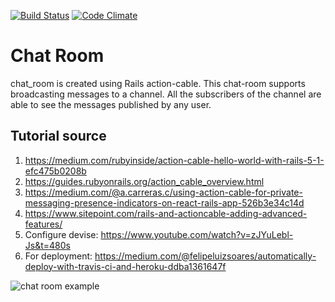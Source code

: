 [![Build Status](https://api.travis-ci.org/saikat-org/chat-room-056.svg?branch=master)](http://travis-ci.org/saikat-org/chat-room-056)
[![Code Climate](https://codeclimate.com/github/saikat-org/chat_room.svg)](https://codeclimate.com/github/saikat-org/chat_room)

# Chat Room
chat_room is created using Rails action-cable. This chat-room supports broadcasting messages to a channel. All the subscribers of the channel are able to see the messages published by any user.

## Tutorial source
1. https://medium.com/rubyinside/action-cable-hello-world-with-rails-5-1-efc475b0208b
2. https://guides.rubyonrails.org/action_cable_overview.html
3. https://medium.com/@a.carreras.c/using-action-cable-for-private-messaging-presence-indicators-on-react-rails-app-526b3e34c14d
4. https://www.sitepoint.com/rails-and-actioncable-adding-advanced-features/
5. Configure devise: https://www.youtube.com/watch?v=zJYuLebl-Js&t=480s
6. For deployment: https://medium.com/@felipeluizsoares/automatically-deploy-with-travis-ci-and-heroku-ddba1361647f

![chat room example](/chat_room.gif?raw=true "Chat room example")
